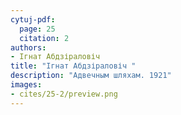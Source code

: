 ```yaml
---
cytuj-pdf:
  page: 25
  citation: 2
authors:
- Ігнат Абдзіраловіч 
title: "Ігнат Абдзіраловіч "
description: "Адвечным шляхам. 1921"
images:
- cites/25-2/preview.png
---
```


